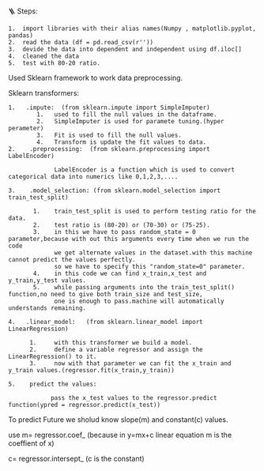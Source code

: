 🪜 Steps:

    1.  import libraries with their alias names(Numpy , matplotlib.pyplot, pandas)
    2.  read the data (df = pd.read_csv(r''))
    3.  devide the data into dependent and independent using df.iloc[]
    4.  cleaned the data
    5.  test with 80-20 ratio.

Used Sklearn framework to work data preprocessing. 

Sklearn transformers:

    1.   .impute:  (from sklearn.impute import SimpleImputer)
            1.   used to fill the null values in the dataframe.
            2.   SimpleImputer is used for paramete tuning.(hyper perameter)
            3.   Fit is used to fill the null values.
            4.   Transform is update the fit values to data.
    2.    .preprocessing:  (from sklearn.preprocessing import LabelEncoder)

                 LabelEncoder is a function which is used to convert categorical data into numerics like 0,1,2,3,....

    3.    .model_selection: (from sklearn.model_selection import train_test_split)

           1.    train_test_split is used to perform testing ratio for the data.
           2.    test ratio is (80-20) or (70-30) or (75-25).
           3.    in this we have to pass random_state = 0 parameter,because with out this arguments every time when we run the code
                 we get alternate values in the dataset.with this machine cannot predict the values perfectly.
                 so we have to specify this "random_state=0" parameter.
           4.    in this code we can find x_train,x_test and y_train,y_test values.
           5.    while passing arguments into the train_test_split() function,no need to give both train_size and test_size,
                 one is enough to pass.machine will automatically understands remaining.
    
    4.   .linear_model:   (from sklearn.linear_model import LinearRegression)

          1.     with this transformer we build a model.
          2.     define a variable regressor and assign the LinearRegression() to it.
          3.     now with that parameter we can fit the x_train and y_train values.(regressor.fit(x_train,y_train))

    5.    predict the values:

                pass the x_test values to the regressor.predict function(ypred = regressor.predict(x_test))


To predict Future we sholud know slope(m) and constant(c) values.

use  m= regressor.coef_           (because in y=mx+c linear equation m is the coeffient of x)

c= regressor.intersept_      (c is the constant)
